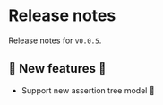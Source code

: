 # Release notes

Release notes for `v0.0.5`.

## :dizzy: New features :dizzy:

- Support new assertion tree model :tada: